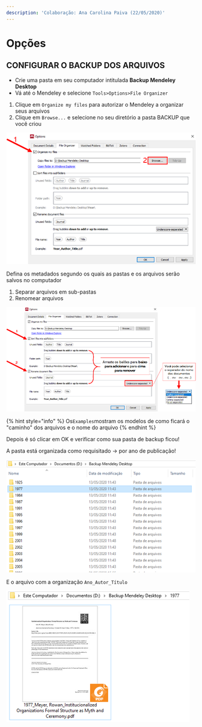 ```yaml
---
description: 'Colaboração: Ana Carolina Paiva (22/05/2020)'
---
```


# Opções

## CONFIGURAR O BACKUP DOS ARQUIVOS

* Crie uma pasta em seu computador intitulada **Backup Mendeley Desktop**
* Vá até o Mendeley e selecione `Tools>Options>File Organizer`

1. Clique em `Organize my files` para autorizar o Mendeley a organizar seus arquivos
2. Clique em `Browse...` e selecione no seu diretório a pasta BACKUP que você criou

![](../../../.gitbook/assets/image%20%2840%29.png)

Defina os metadados segundo os quais as pastas e os arquivos serão salvos no computador

1. Separar arquivos em sub-pastas
2. Renomear arquivos

![](../../../.gitbook/assets/image%20%2848%29.png)

{% hint style="info" %}
Os`Examples`mostram os modelos de como ficará o "caminho" dos arquivos e o nome do arquivo
{% endhint %}

Depois é só clicar em OK e verificar como sua pasta de backup ficou!

A pasta está organizada como requisitado -&gt; por ano de publicação!

![](../../../.gitbook/assets/image%20%2845%29.png)

E o arquivo com a organização `Ano_Autor_Título`

![](../../../.gitbook/assets/image%20%2837%29.png)


